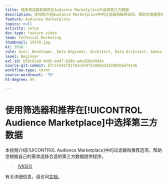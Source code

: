 ```yaml
---
title: 使用筛选器和推荐在Audience Marketplace中选择第三方数据
description: 本视频介绍Audience Marketplace中的过滤器和推荐选项，帮助您根据需求选择正确的第三方数据提供商。
feature: Audience Marketplace
topics: null
activity: setup
doc-type: feature video
team: Technical Marketing
thumbnail: 29370.jpg
kt: 3938
role: User, Developer, Data Engineer, Architect, Data Architect, Admin, Leader
level: Beginner
exl-id: b59c82a0-4dd5-44d7-8309-aded26dd494e
source-git-commit: b7c57e42f81762c634f534602d242092b6af414b
workflow-type: tm+mt
source-wordcount: '75'
ht-degree: 0%

---
```


# 使用筛选器和推荐在[!UICONTROL Audience Marketplace]中选择第三方数据

本视频介绍[!UICONTROL Audience Marketplace]中的过滤器和推荐选项，帮助您根据自己的需求选择合适的第三方数据提供程序。

>[!VIDEO](https://video.tv.adobe.com/v/29370/?quality=12)

有关详细信息，请访问[文档](https://experienceleague.adobe.com/docs/audience-manager/user-guide/features/audience-marketplace/audience-marketplace-for-data-buyers/marketplace-data-buyers.html?lang=zh-Hans)。
